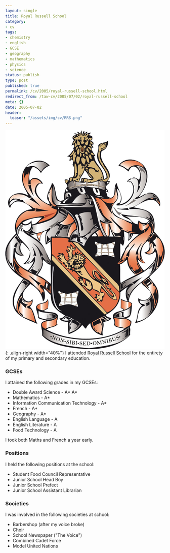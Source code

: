 ```yaml
---
layout: single
title: Royal Russell School
category:
- cv
tags:
- chemistry
- english
- GCSE
- geography
- mathematics
- physics
- science
status: publish
type: post
published: true
permalink: /cv/2005/royal-russell-school.html
redirect_from: /taw-cv/2005/07/02/royal-russell-school
meta: {}
date: 2005-07-02
header:
  teaser: "/assets/img/cv/RRS.png"
---
```

![Royal Russell School coat of arms](/assets/img/cv/RRS.png){: .align-right width="40%"}
I attended <a target="_blank" href="http://www.royalrussell.co.uk/">Royal Russell School</a> for the entirety of my primary and secondary education.
<h3>GCSEs</h3>
<p>I attained the following grades in my GCSEs:</p>
<ul>
  <li>Double Award Science - A* A*</li>
  <li>Mathematics - A*</li>
  <li>Information Communication Technology - A*</li>
  <li>French - A*</li>
  <li>Geography - A*</li>
  <li>English Language - A</li>
  <li>English Literature - A</li>
  <li>Food Technology - A</li>
</ul>
<p>I took both Maths and French a year early.</p>
<h3>Positions</h3>
<p>I held the following positions at the school:</p>
<ul>
  <li>Student Food Council Representative</li>
  <li>Junior School Head Boy</li>
  <li>Junior School Prefect</li>
  <li>Junior School Assistant Librarian</li>
</ul>
<h3>Societies</h3>
<p>I was involved in the following societies at school:</p>
<ul>
  <li>Barbershop (after my voice broke)</li>
  <li>Choir</li>
  <li>School Newspaper ("The Voice")</li>
  <li>Combined Cadet Force</li>
  <li>Model United Nations</li>
</ul>